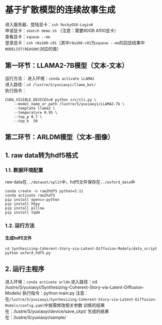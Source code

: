# 基于扩散模型的连续故事生成
进入服务器、登陆显卡：`ssh RockyOS8-Login0`<br>
申请显卡：`sbatch demo.sh` （注意：需要80GB A100显卡）<br>
查看显卡：`squeue --me`<br>
登录显卡：`ssh r8a100-c01`（其中`r8a100-c01`为`squeue --me`的回显结果中`NODELIST(REASON)`对应的值）

## 第一环节：LLAMA2-7B模型（文本-文本）
运行方法：
进入环境：`conda activate LLAMA2`<br>
进入路径：`cd /lustre/S/yuxiaoyi/llama_bot/`<br>
执行指令：
```shell
CUDA_VISIBLE_DEVICES=0 python src/cli.py \
    --model_name_or_path /lustre/S/yuxiaoyi/LLAMA2-7b \
    --template llama2 \
    --temperature 0.95 \
    --top_p 0.7 \
    --top_k  50
```

## 第二环节：ARLDM模型（文本-图像）
## 1. raw data转为hdf5格式
### 1.1. 数据环境配置
raw data在`../dataset/split`中，hdf5文件保存在`../oxford_data`中 <br>
```shell
conda create -n raw2hdf5 python=3.11
conda activate raw2hdf5
pip install opencv-python
pip install h5py
pip install pillow
pip install tqdm
```
### 1.2. 运行方法
#### 生成hdf5文件
`cd Synthesizing-Coherent-Story-via-Latent-Diffusion-Models/data_script` <br>
`python oxford_hdf5.py`

## 2. 运行主程序
进入环境：`conda activate arldm`
进入路径：cd /lustre/S/yuxiaoyi/Synthesizing-Coherent-Story-via-Latent-Diffusion-Models/
执行指令：python main.py
注意：
在`/lustre/S/yuxiaoyi/Synthesizing-Coherent-Story-via-Latent-Diffusion-Models/config.yaml`中按需修改相关参数
训练的结果在：/lustre/S/yuxiaoyi/device/save_ckpt/
生成的结果在：/lustre/S/yuxiaoyi/sample/
